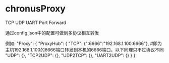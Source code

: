 # chronusProxy
TCP UDP UART Port Forward

通过config.json中的配置可做到多协议相互转发

例如:
"Proxy": {
    "ProxyHub": {
        "TCP": {":6666":"192.168.1.100:6666"},  #即为主机192.168.1.100的6666端口转发到本机的6666端口，以下同理只不过协议不同
        "UDP": {},
        "TCP2UDP": {},
        "UDP2TCP": {},
        "UART2UDP": {}
    }
}